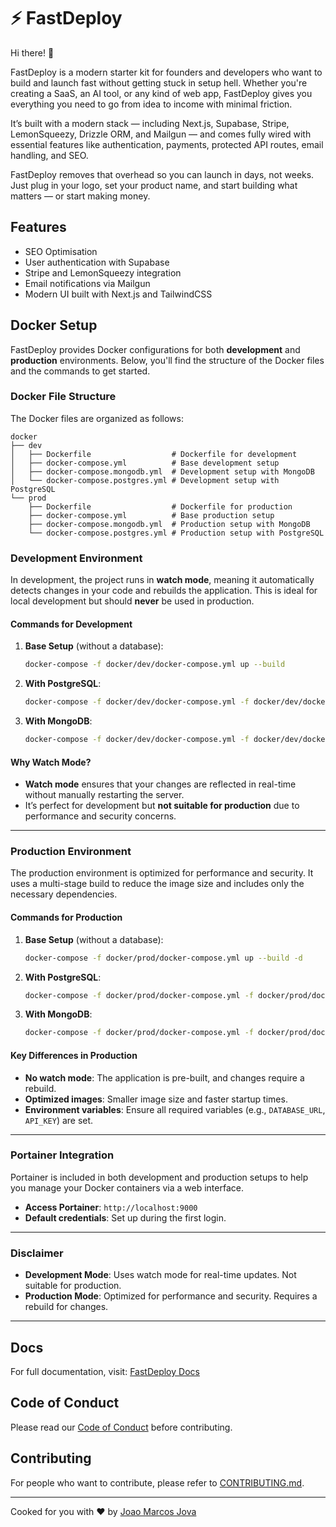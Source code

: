 # ⚡ FastDeploy

Hi there! 👋

FastDeploy is a modern starter kit for founders and developers who want to build and launch fast without getting stuck in setup hell. Whether you're creating a SaaS, an AI tool, or any kind of web app, FastDeploy gives you everything you need to go from idea to income with minimal friction.

It’s built with a modern stack — including Next.js, Supabase, Stripe, LemonSqueezy, Drizzle ORM, and Mailgun — and comes fully wired with essential features like authentication, payments, protected API routes, email handling, and SEO.

FastDeploy removes that overhead so you can launch in days, not weeks. Just plug in your logo, set your product name, and start building what matters — or start making money.

## Features

- SEO Optimisation
- User authentication with Supabase
- Stripe and LemonSqueezy integration
- Email notifications via Mailgun
- Modern UI built with Next.js and TailwindCSS

## Docker Setup

FastDeploy provides Docker configurations for both **development** and **production** environments. Below, you'll find the structure of the Docker files and the commands to get started.

### Docker File Structure

The Docker files are organized as follows:

```
docker
├── dev
│   ├── Dockerfile                  # Dockerfile for development
│   ├── docker-compose.yml          # Base development setup
│   ├── docker-compose.mongodb.yml  # Development setup with MongoDB
│   └── docker-compose.postgres.yml # Development setup with PostgreSQL
└── prod
    ├── Dockerfile                  # Dockerfile for production
    ├── docker-compose.yml          # Base production setup
    ├── docker-compose.mongodb.yml  # Production setup with MongoDB
    └── docker-compose.postgres.yml # Production setup with PostgreSQL
```

### Development Environment

In development, the project runs in **watch mode**, meaning it automatically detects changes in your code and rebuilds the application. This is ideal for local development but should **never** be used in production.

#### Commands for Development

1. **Base Setup** (without a database):

   ```bash
   docker-compose -f docker/dev/docker-compose.yml up --build
   ```

2. **With PostgreSQL**:

   ```bash
   docker-compose -f docker/dev/docker-compose.yml -f docker/dev/docker-compose.postgres.yml up --build
   ```

3. **With MongoDB**:
   ```bash
   docker-compose -f docker/dev/docker-compose.yml -f docker/dev/docker-compose.mongodb.yml up --build
   ```

#### Why Watch Mode?

- **Watch mode** ensures that your changes are reflected in real-time without manually restarting the server.
- It’s perfect for development but **not suitable for production** due to performance and security concerns.

---

### Production Environment

The production environment is optimized for performance and security. It uses a multi-stage build to reduce the image size and includes only the necessary dependencies.

#### Commands for Production

1. **Base Setup** (without a database):

   ```bash
   docker-compose -f docker/prod/docker-compose.yml up --build -d
   ```

2. **With PostgreSQL**:

   ```bash
   docker-compose -f docker/prod/docker-compose.yml -f docker/prod/docker-compose.postgres.yml up --build -d
   ```

3. **With MongoDB**:
   ```bash
   docker-compose -f docker/prod/docker-compose.yml -f docker/prod/docker-compose.mongodb.yml up --build -d
   ```

#### Key Differences in Production

- **No watch mode**: The application is pre-built, and changes require a rebuild.
- **Optimized images**: Smaller image size and faster startup times.
- **Environment variables**: Ensure all required variables (e.g., `DATABASE_URL`, `API_KEY`) are set.

---

### Portainer Integration

Portainer is included in both development and production setups to help you manage your Docker containers via a web interface.

- **Access Portainer**: `http://localhost:9000`
- **Default credentials**: Set up during the first login.

---

### Disclaimer

- **Development Mode**: Uses watch mode for real-time updates. Not suitable for production.
- **Production Mode**: Optimized for performance and security. Requires a rebuild for changes.

---

## Docs

For full documentation, visit: [FastDeploy Docs](https://FastDeploy.idee8.agency/docs)

## Code of Conduct

Please read our [Code of Conduct](CODE_OF_CONDUCT.md) before contributing.

## Contributing

For people who want to contribute, please refer to [CONTRIBUTING.md](CONTRIBUTING.md).

---

Cooked for you with ❤️ by [Joao Marcos Jova](https://Kadoshsoftwares.com)
